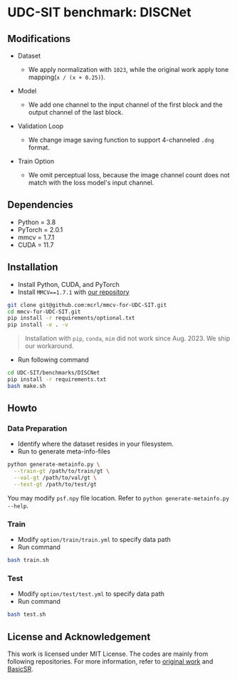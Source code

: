 # UDC-SIT benchmark: DISCNet

## Modifications

+ Dataset

  + We apply normalization with `1023`, while the original work apply tone mapping(`x / (x + 0.25)`).

+ Model

  + We add one channel to the input channel of the first block and the output channel of the last block.

+ Validation Loop

  + We change image saving function to support 4-channeled `.dng` format.

+ Train Option

  + We omit perceptual loss, because the image channel count does not match with the loss model's input channel.

## Dependencies

+ Python = 3.8
+ PyTorch = 2.0.1
+ mmcv = 1.7.1
+ CUDA = 11.7

## Installation

+ Install Python, CUDA, and PyTorch
+ Install `MMCV==1.7.1` with [our repository](https://github.com/mcrl/mmcv-for-UDC-SIT)

```bash
git clone git@github.com:mcrl/mmcv-for-UDC-SIT.git
cd mmcv-for-UDC-SIT.git
pip install -r requirements/optional.txt
pip install -e . -v
```

> Installation with `pip`, `conda`, `mim` did not work since Aug. 2023. We ship our workaround.

+ Run following command

```bash
cd UDC-SIT/benchmarks/DISCNet
pip install -r requirements.txt
bash make.sh
```

## Howto

### Data Preparation

+ Identify where the dataset resides in your filesystem.
+ Run to generate meta-info-files

```bash
python generate-metainfo.py \
  --train-gt /path/to/train/gt \
  --val-gt /path/to/val/gt \
  --test-gt /path/to/test/gt
```

You may modify `psf.npy` file location. Refer to `python generate-metainfo.py --help`.

### Train

+ Modify `option/train/train.yml` to specify data path
+ Run command

```bash
bash train.sh
```

### Test

+ Modify `option/test/test.yml` to specify data path
+ Run command

```bash
bash test.sh
```

## License and Acknowledgement

This work is licensed under MIT License. The codes are mainly from following repositories.
For more information, refer to [original work](https://github.com/jnjaby/DISCNet)
and [BasicSR](https://github.com/XPixelGroup/BasicSR).
